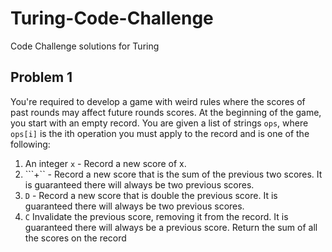 # Turing-Code-Challenge
Code Challenge solutions for Turing
## Problem 1
You're required to develop a game with weird rules where the scores of past rounds may affect future rounds scores. At the beginning of the game, you start with an empty record. You are given a list of strings ```ops```, where ```ops[i]``` is the ith operation you must apply to the record and is one of the following:
1. An integer ```x``` - Record a new score of x.
2. ```+`` - Record a new score that is the sum of the previous two scores. It is guaranteed there will always be two previous scores.
3. ```D``` - Record a new score that is double the previous score. It is guaranteed there will always be two previous scores.
4. ```C``` Invalidate the previous score, removing it from the record. It is guaranteed there will always be a previous score.
Return the sum of all the scores on the record
